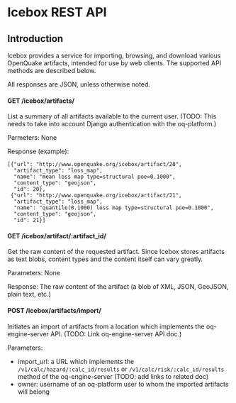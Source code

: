 # Icebox REST API

## Introduction

Icebox provides a service for importing, browsing, and download various OpenQuake artifacts, intended for use by web clients. The supported API methods are described below.

All responses are JSON, unless otherwise noted.

#### GET /icebox/artifacts/

List a summary of all artifacts available to the current user. (TODO: This needs to take into account Django authentication with the oq-platform.)

Parmeters: None

Response (example):

    [{"url": "http://www.openquake.org/icebox/artifact/20",
      "artifact_type": "loss_map",
      "name": "mean loss map type=structural poe=0.1000",
      "content_type": "geojson",
      "id": 20},
     {"url": "http://www.openquake.org/icebox/artifact/21",
      "artifact_type": "loss_map",
      "name": "quantile(0.1000) loss map type=structural poe=0.1000",
      "content_type": "geojson",
      "id": 21}]

#### GET /icebox/artifact/:artifact_id/

Get the raw content of the requested artifact. Since Icebox stores artifacts as text blobs, content types and the content itself can vary greatly.

Parameters: None

Response: The raw content of the artifact (a blob of XML, JSON, GeoJSON, plain text, etc.)

#### POST /icebox/artifacts/import/

Initiates an import of artifacts from a location which implements the oq-engine-server API. (TODO: Link oq-engine-server API doc.)

Parameters:
  * import_url: a URL which implements the `/v1/calc/hazard/:calc_id/results` or `/v1/calc/risk/:calc_id/results` method of the oq-engine-server (TODO: add links to related doc)
  * owner: username of an oq-platform user to whom the imported artifacts will belong
